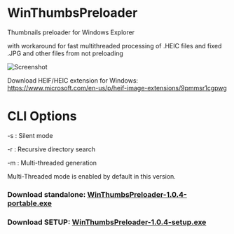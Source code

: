 # WinThumbsPreloader
Thumbnails preloader for Windows Explorer

with workaround for fast multithreaded processing of .HEIC files
and fixed .JPG and other files from not preloading

![Screenshot](https://raw.githubusercontent.com/arturdd/WinThumbsPreloader/master/Website/images/preview.gif)

Download HEIF/HEIC extension for Windows: https://www.microsoft.com/en-us/p/heif-image-extensions/9pmmsr1cgpwg

# CLI Options
-s : Silent mode

-r : Recursive directory search

-m : Multi-threaded generation

Multi-Threaded mode is enabled by default in this version.

### Download standalone: [WinThumbsPreloader-1.0.4-portable.exe](https://github.com/Mfarooq360/WinThumbsPreloader/releases/download/v1.0.4/WinThumbsPreloader-1.0.4-portable.exe)
### Download SETUP: [WinThumbsPreloader-1.0.4-setup.exe](https://github.com/Mfarooq360/WinThumbsPreloader/releases/download/v1.0.4/WinThumbsPreloader-1.0.4-setup.exe)

